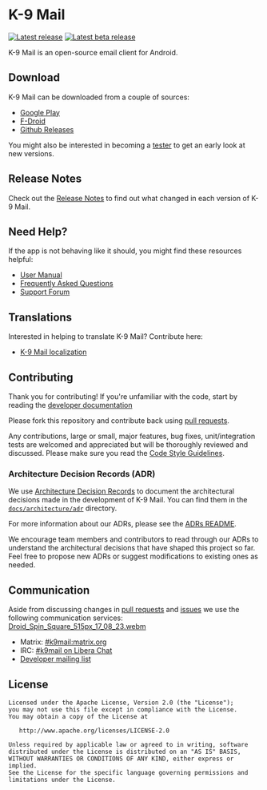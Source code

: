 # K-9 Mail

[![Latest release](https://img.shields.io/github/release/thunderbird/thunderbird-android.svg?style=flat-square)](https://github.com/thunderbird/thunderbird-android/releases/latest)
[![Latest beta release](https://img.shields.io/github/v/release/thunderbird/thunderbird-android.svg?include_prereleases&style=flat-square)](https://github.com/thunderbird/thunderbird-android/releases)

K-9 Mail is an open-source email client for Android.

## Download

K-9 Mail can be downloaded from a couple of sources:

- [Google Play](https://play.google.com/store/apps/details?id=com.fsck.k9)
- [F-Droid](https://f-droid.org/repository/browse/?fdid=com.fsck.k9)
- [Github Releases](https://github.com/thunderbird/thunderbird-android/releases)

You might also be interested in becoming a [tester](https://forum.k9mail.app/t/how-do-i-become-a-beta-tester/68) to get an early look at new versions.

## Release Notes

Check out the [Release Notes](https://github.com/thunderbird/thunderbird-android/wiki/ReleaseNotes) to find out what changed
in each version of K-9 Mail.

## Need Help?

If the app is not behaving like it should, you might find these resources helpful:

- [User Manual](https://docs.k9mail.app/)
- [Frequently Asked Questions](https://forum.k9mail.app/c/faq)
- [Support Forum](https://forum.k9mail.app/)

## Translations

Interested in helping to translate K-9 Mail? Contribute here:

- [K-9 Mail localization](https://hosted.weblate.org/projects/tb-android/)

## Contributing

Thank you for contributing! If you're unfamiliar with the code, start by reading the [developer documentation](docs/DESIGN.md)

Please fork this repository and contribute back using [pull requests](https://github.com/thunderbird/thunderbird-android/pulls).

Any contributions, large or small, major features, bug fixes, unit/integration tests are welcomed and appreciated
but will be thoroughly reviewed and discussed.
Please make sure you read the [Code Style Guidelines](https://github.com/thunderbird/thunderbird-android/wiki/CodeStyle).

### Architecture Decision Records (ADR)

We use [Architecture Decision Records](https://adr.github.io/) to document the architectural decisions made in the
development of K-9 Mail. You can find them in the [`docs/architecture/adr`](docs/architecture/adr) directory.

For more information about our ADRs, please see the [ADRs README](docs/architecture/adr/README.md).

We encourage team members and contributors to read through our ADRs to understand the architectural decisions that
have shaped this project so far. Feel free to propose new ADRs or suggest modifications to existing ones as needed.

## Communication

Aside from discussing changes in [pull requests](https://github.com/thunderbird/thunderbird-android/pulls) and
[issues](https://github.com/thunderbird/thunderbird-android/issues) we use the following communication services:
[Droid_Spin_Square_515px_17_08_23.webm](https://github.com/thunderbird/thunderbird-android/assets/73773769/de95a626-3a02-4bae-b0a6-927261ed9aff)

- Matrix: [#k9mail:matrix.org](https://matrix.to/#/#tb-android:mozilla.org)
- IRC: [#k9mail on Libera Chat](https://web.libera.chat/#k9mail)
- [Developer mailing list](https://groups.google.com/forum/#!forum/k-9-dev)

## License

    Licensed under the Apache License, Version 2.0 (the "License");
    you may not use this file except in compliance with the License.
    You may obtain a copy of the License at

       http://www.apache.org/licenses/LICENSE-2.0

    Unless required by applicable law or agreed to in writing, software
    distributed under the License is distributed on an "AS IS" BASIS,
    WITHOUT WARRANTIES OR CONDITIONS OF ANY KIND, either express or implied.
    See the License for the specific language governing permissions and
    limitations under the License.
